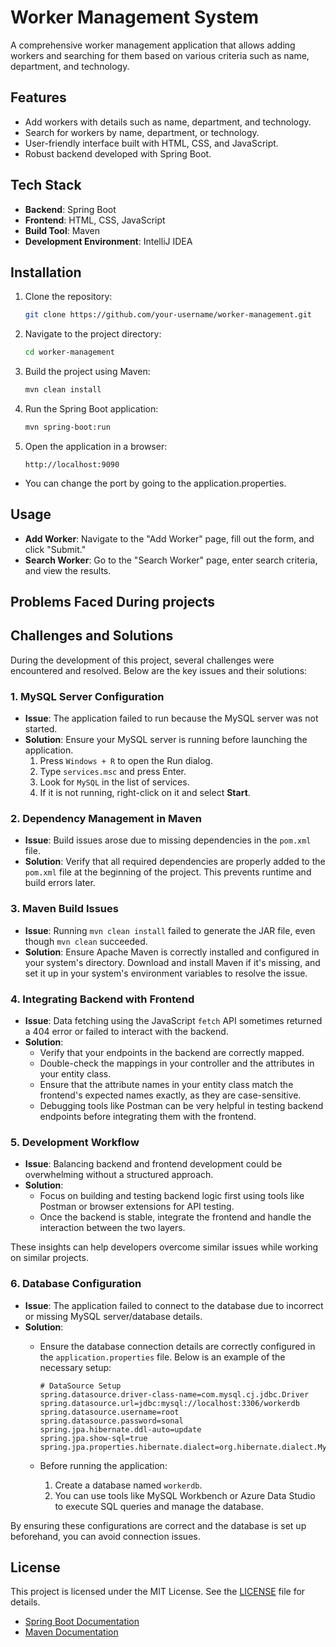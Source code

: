 
# Worker Management System  

A comprehensive worker management application that allows adding workers and searching for them based on various criteria such as name, department, and technology.  


## Features  

- Add workers with details such as name, department, and technology.  
- Search for workers by name, department, or technology.  
- User-friendly interface built with HTML, CSS, and JavaScript.  
- Robust backend developed with Spring Boot.  

 
## Tech Stack  

- **Backend**: Spring Boot  
- **Frontend**: HTML, CSS, JavaScript  
- **Build Tool**: Maven  
- **Development Environment**: IntelliJ IDEA  

## Installation  

1. Clone the repository:  
   ```bash  
   git clone https://github.com/your-username/worker-management.git  
   ```  

2. Navigate to the project directory:  
   ```bash  
   cd worker-management  
   ```  

3. Build the project using Maven:  
   ```bash  
   mvn clean install  
   ```  

4. Run the Spring Boot application:  
   ```bash  
   mvn spring-boot:run  
   ```  

5. Open the application in a browser:  
   ```  
   http://localhost:9090 
  -  You can change the port  by going to the application.properties.

## Usage  

- **Add Worker**: Navigate to the "Add Worker" page, fill out the form, and click "Submit."  
- **Search Worker**: Go to the "Search Worker" page, enter search criteria, and view the results.

## Problems Faced During projects
## Challenges and Solutions  

During the development of this project, several challenges were encountered and resolved. Below are the key issues and their solutions:  

### 1. **MySQL Server Configuration**  
- **Issue**: The application failed to run because the MySQL server was not started.  
- **Solution**: Ensure your MySQL server is running before launching the application.  
  1. Press `Windows + R` to open the Run dialog.  
  2. Type `services.msc` and press Enter.  
  3. Look for `MySQL` in the list of services.  
  4. If it is not running, right-click on it and select **Start**.  

### 2. **Dependency Management in Maven**  
- **Issue**: Build issues arose due to missing dependencies in the `pom.xml` file.  
- **Solution**: Verify that all required dependencies are properly added to the `pom.xml` file at the beginning of the project. This prevents runtime and build errors later.  

### 3. **Maven Build Issues**  
- **Issue**: Running `mvn clean install` failed to generate the JAR file, even though `mvn clean` succeeded.  
- **Solution**: Ensure Apache Maven is correctly installed and configured in your system's directory. Download and install Maven if it's missing, and set it up in your system's environment variables to resolve the issue.  

### 4. **Integrating Backend with Frontend**  
- **Issue**: Data fetching using the JavaScript `fetch` API sometimes returned a 404 error or failed to interact with the backend.  
- **Solution**:  
  - Verify that your endpoints in the backend are correctly mapped.  
  - Double-check the mappings in your controller and the attributes in your entity class.  
  - Ensure that the attribute names in your entity class match the frontend's expected names exactly, as they are case-sensitive.  
  - Debugging tools like Postman can be very helpful in testing backend endpoints before integrating them with the frontend.  

### 5. **Development Workflow**  
- **Issue**: Balancing backend and frontend development could be overwhelming without a structured approach.  
- **Solution**:  
  - Focus on building and testing backend logic first using tools like Postman or browser extensions for API testing.  
  - Once the backend is stable, integrate the frontend and handle the interaction between the two layers.  

These insights can help developers overcome similar issues while working on similar projects.  

### 6. **Database Configuration**  
- **Issue**: The application failed to connect to the database due to incorrect or missing MySQL server/database details.  
- **Solution**:  
  - Ensure the database connection details are correctly configured in the `application.properties` file. Below is an example of the necessary setup:  

    ```properties  
    # DataSource Setup  
    spring.datasource.driver-class-name=com.mysql.cj.jdbc.Driver  
    spring.datasource.url=jdbc:mysql://localhost:3306/workerdb  
    spring.datasource.username=root  
    spring.datasource.password=sonal  
    spring.jpa.hibernate.ddl-auto=update  
    spring.jpa.show-sql=true  
    spring.jpa.properties.hibernate.dialect=org.hibernate.dialect.MySQLDialect  
    ```  

  - Before running the application:  
    1. Create a database named `workerdb`.  
    2. You can use tools like MySQL Workbench or Azure Data Studio to execute SQL queries and manage the database.  

By ensuring these configurations are correct and the database is set up beforehand, you can avoid connection issues.  

## License  
This project is licensed under the MIT License. See the [LICENSE](LICENSE) file for details.  

- [Spring Boot Documentation](https://spring.io/projects/spring-boot)  
- [Maven Documentation](https://maven.apache.org/)  
